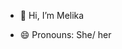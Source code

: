 - 👋 Hi, I’m Melika
  
- 😄 Pronouns: She/ her

<!---
Melika-amd/Melika-amd is a ✨ special ✨ repository because its `README.md` (this file) appears on your GitHub profile.
You can click the Preview link to take a look at your changes.
--->
